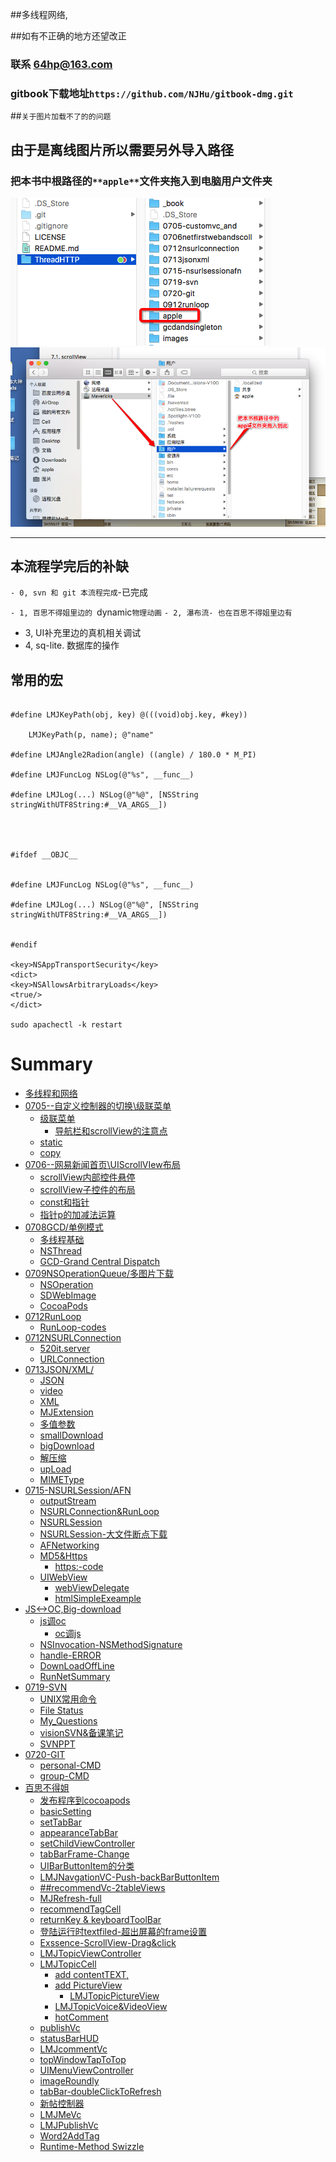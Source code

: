 ##多线程网络,

##如有不正确的地方还望改正

### 联系 64hp@163.com

### gitbook下载地址`https://github.com/NJHu/gitbook-dmg.git`

##`关于图片加载不了的的问题`

## 由于是离线图片所以需要另外导入路径

### 把本书中根路径的`**apple**`文件夹拖入到电脑用户文件夹
![](./ThreadHTTP/images/Snip20160829_20.png)
![](./ThreadHTTP/images/Snip20160829_18.png)

---

## 本流程学完后的补缺

`- 0, svn 和 git 本流程完成`-已完成

`- 1, 百思不得姐里边的 `dynamic`物理动画`
`- 2, 瀑布流- 也在百思不得姐里边有`
- 3, UI补充里边的真机相关调试
- 4, sq-lite. 数据库的操作

## 常用的宏


```objc

#define LMJKeyPath(obj, key) @(((void)obj.key, #key))

    LMJKeyPath(p, name); @"name"

#define LMJAngle2Radion(angle) ((angle) / 180.0 * M_PI)

#define LMJFuncLog NSLog(@"%s", __func__)

#define LMJLog(...) NSLog(@"%@", [NSString stringWithUTF8String:#__VA_ARGS__])




#ifdef __OBJC__


#define LMJFuncLog NSLog(@"%s", __func__)

#define LMJLog(...) NSLog(@"%@", [NSString stringWithUTF8String:#__VA_ARGS__])


#endif

<key>NSAppTransportSecurity</key>
<dict>
<key>NSAllowsArbitraryLoads</key>
<true/>
</dict>

sudo apachectl -k restart

```

# Summary

* [多线程和网络](README.md)
* [0705--自定义控制器的切换\级联菜单](0705-customvc_and/README.md)
   * [级联菜单](0705-customvc_and/level_table.md)
       * [导航栏和scrollView的注意点](0705-customvc_and/navgationbar.md)
   * [static](0705-customvc_and/static.md)
   * [copy](0705-customvc_and/copy.md)
* [0706--网易新闻首页\UIScrollVIew布局](0706netfirstwebandscoll/README.md)
   * [scrollView内部控件悬停](0706netfirstwebandscoll/scrollviewkongjianxuanfu.md)
   * [scrollView子控件的布局](0706netfirstwebandscoll/scrollviewdeautolayout.md)
   * [const和指针](0706netfirstwebandscoll/globalpardf.md)
   * [指针p的加减法运算](0706netfirstwebandscoll/pointjisuanzhizhuyidian.md)
* [0708GCD/单例模式](gcdandsingleton/README.md)
   * [多线程基础](gcdandsingleton/foundation.md)
   * [NSThread](gcdandsingleton/nsthread.md)
   * [GCD-Grand Central Dispatch](gcdandsingleton/grand_central_dispatch.md)
* [0709NSOperationQueue/多图片下载](nsoperationqueueloadpictures/README.md)
   * [NSOperation](nsoperationqueueloadpictures/nsoperationqueue.md)
   * [SDWebImage](nsoperationqueueloadpictures/sdwebimage.md)
   * [CocoaPods](nsoperationqueueloadpictures/cocoapods.md)
* [0712RunLoop](0912runloop/README.md)
   * [RunLoop-codes](0912runloop/runloop-codes.md)
* [0712NSURLConnection](0712nsurlconnection/README.md)
   * [520it.server](0712nsurlconnection/520itserver.md)
   * [URLConnection](0712nsurlconnection/urlconnection.md)
* [0713JSON/XML/](0713jsonxml/README.md)
   * [JSON](0713jsonxml/json.md)
   * [video](0713jsonxml/video.md)
   * [XML](0713jsonxml/xml.md)
   * [MJExtension](0713jsonxml/mjexetension.md)
   * [多值参数](0713jsonxml/morevalues.md)
   * [smallDownload](0713jsonxml/smalldownload.md)
   * [bigDownload](0713jsonxml/bigdownload.md)
   * [解压缩](0713jsonxml/archiverun.md)
   * [upLoad](0713jsonxml/upload.md)
   * [MIMEType](0713jsonxml/mimetype.md)
* [0715-NSURLSession/AFN](0715-nsurlsessionafn/README.md)
   * [outputStream](0715-nsurlsessionafn/outputstream.md)
   * [NSURLConnection&RunLoop](0715-nsurlsessionafn/nsurlconnection&runloop.md)
   * [NSURLSession](0715-nsurlsessionafn/nsurlsession.md)
   * [NSURLSession-大文件断点下载](0715-nsurlsessionafn/nsurlsession-upload.md)
   * [AFNetworking](0715-nsurlsessionafn/afnetworking.md)
   * [MD5&Https](0715-nsurlsessionafn/md5&https.md)
       * [https:-code](0715-nsurlsessionafn/https-code.md)
   * [UIWebView](0715-nsurlsessionafn/uiwebview.md)
       * [webViewDelegate](0715-nsurlsessionafn/wevviewdelegate.md)
       * [htmlSimpleExeample](0715-nsurlsessionafn/html.md)
* [JS<->OC,Big-download](uiwevviewjs-oc,big-download/README.md)
   * [js调oc](uiwevviewjs-oc,big-download/js-oc.md)
       * [oc调js](uiwevviewjs-oc,big-download/oc-js.md)
   * [NSInvocation-NSMethodSignature](uiwevviewjs-oc,big-download/nsinvocation-nsmethodsignature.md)
   * [handle-ERROR](uiwevviewjs-oc,big-download/handle-error.md)
   * [DownLoadOffLine](uiwevviewjs-oc,big-download/downloadoffline.md)
   * [RunNetSummary](uiwevviewjs-oc,big-download/runnetsummary.md)
* [0719-SVN](0719-svn/README.md)
   * [UNIX常用命令](0719-svn/unix_command.md)
   * [File Status](0719-svn/file_status.md)
   * [My_Questions](0719-svn/my_questions.md)
   * [visionSVN&备课笔记](0719-svn/visionsvn.md)
   * [SVNPPT](0719-svn/svnppt.md)
* [0720-GIT](0720-git/README.md)
   * [personal-CMD](0720-git/personal-cmd.md)
   * [group-CMD](0720-git/group-cmd.md)
* [百思不得姐](sister-think/README.md)
   * [发布程序到cocoapods](sister-think/pod_trunk.md)
   * [basicSetting](sister-think/basicsetting.md)
   * [setTabBar](sister-think/settabbar.md)
   * [appearanceTabBar](sister-think/appearance.md)
   * [setChildViewController](sister-think/setchildviewcontroller.md)
   * [tabBarFrame-Change](sister-think/tabbarframe-change.md)
   * [UIBarButtonItem的分类](sister-think/lmjnavgationcontroller.md)
   * [LMJNavgationVC-Push-backBarButtonItem](sister-think/lmjnavgationvc-push-backbarbuttonitem.md)
   * [##recommendVc-2tableViews](sister-think/recommendvc-2tableviews.md)
   * [MJRefresh-full](sister-think/mjrefresh-full.md)
   * [recommendTagCell](sister-think/recommendtagcell.md)
   * [returnKey & keyboardToolBar](sister-think/returnkey_&_keyboardtoolbar.md)
   * [登陆运行时textfiled-超出屏幕的frame设置](sister-think/lmjregistrlogin.md)
   * [Exssence-ScrollView-Drag&click](sister-think/exssence-scrollview-drag&click.md)
   * [LMJTopicViewController](sister-think/lmjtopicviewcontroller.md)
   * [LMJTopicCell](sister-think/lmjtopiccell.md)
       * [add contentTEXT, ](sister-think/add_contenttext,.md)
       * [add PictureView](sister-think/add_pictureview.md)
           * [LMJTopicPictureView](sister-think/lmjtopicpictureview.md)
       * [LMJTopicVoice&VideoView](sister-think/lmjtopicvoice&videoview.md)
       * [hotComment](sister-think/hotcomment.md)
   * [publishVc](sister-think/publishvc.md)
   * [statusBarHUD](sister-think/statusbarhud.md)
   * [LMJcommentVc](sister-think/lmjcommentvc.md)
   * [topWindowTapToTop](sister-think/topwindowtaptotop.md)
   * [UIMenuViewController](sister-think/uimenuviewcontroller.md)
   * [imageRoundly](sister-think/imageroundly.md)
   * [tabBar-doubleClickToRefresh](sister-think/tabbar-doubleclicktorefresh.md)
   * [新帖控制器](sister-think/newvc.md)
   * [LMJMeVc](sister-think/lmjmevc.md)
   * [LMJPublishVc](sister-think/lmjpublishvc.md)
   * [Word2AddTag](sister-think/word2addtag.md)
   * [Runtime-Method Swizzle](sister-think/runtime-method_swizzle.md)


